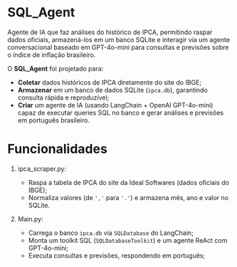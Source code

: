 # SQL_Agent
Agente de IA que faz análises do histórico de IPCA, permitindo raspar dados oficiais, armazená-los em um banco SQLite e interagir via um agente conversacional baseado em GPT-4o-mini para consultas e previsões sobre o índice de inflação brasileiro.

O **SQL_Agent** foi projetado para:

- **Coletar** dados históricos de IPCA diretamente do site do IBGE; 
- **Armazenar** em um banco de dados SQLite (`ipca.db`), garantindo consulta rápida e reproduzível;
- **Criar** um agente de IA (usando LangChain + OpenAI GPT-4o-mini) capaz de executar queries SQL no banco e gerar análises e previsões em português brasileiro.

# Funcionalidades

1. ipca_scraper.py:  
   - Raspa a tabela de IPCA do site da Ideal Softwares (dados oficiais do IBGE);  
   - Normaliza valores (de `','` para `'.'`) e armazena mês, ano e valor no SQLite.

2. Main.py:  
   - Carrega o banco `ipca.db` via `SQLDatabase` do LangChain;
   - Monta um toolkit SQL (`SQLDatabaseToolkit`) e um agente ReAct com GPT-4o-mini;
   - Executa consultas e previsões, respondendo em português;
